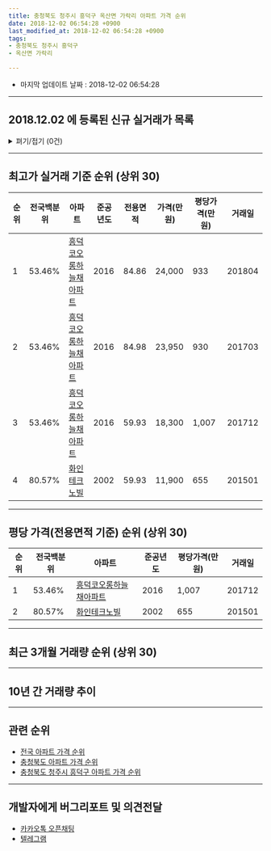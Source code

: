 ```yaml
---
title: 충청북도 청주시 흥덕구 옥산면 가락리 아파트 가격 순위
date: 2018-12-02 06:54:28 +0900
last_modified_at: 2018-12-02 06:54:28 +0900
tags:
- 충청북도 청주시 흥덕구
- 옥산면 가락리

---
```


* 마지막 업데이트 날짜 : 2018-12-02 06:54:28

---

## 2018.12.02 에 등록된 신규 실거래가 목록

<details>
<summary>펴기/접기 (0건)</summary>
<div markdown="1">

|아파트|전국백분위|준공년도|전용면적|가격(만원)|평당가격(만원)|거래일|
|---|---|---|---|---|---|---|
|없음|||||||


</div>
</details>

---

## 최고가 실거래 기준 순위 (상위 30)


|순위|전국백분위|아파트|준공년도|전용면적|가격(만원)|평당가격(만원)|거래일|
|---|---|---|---|---|---|---|---|
|1|53.46%|[흥덕코오롱하늘채아파트](https://search.naver.com/search.naver?query=%EC%B6%A9%EC%B2%AD%EB%B6%81%EB%8F%84+%EC%B2%AD%EC%A3%BC%EC%8B%9C+%ED%9D%A5%EB%8D%95%EA%B5%AC+%EC%98%A5%EC%82%B0%EB%A9%B4+%EA%B0%80%EB%9D%BD%EB%A6%AC+%ED%9D%A5%EB%8D%95%EC%BD%94%EC%98%A4%EB%A1%B1%ED%95%98%EB%8A%98%EC%B1%84%EC%95%84%ED%8C%8C%ED%8A%B8)|2016|84.86|24,000|933|201804|
|2|53.46%|[흥덕코오롱하늘채아파트](https://search.naver.com/search.naver?query=%EC%B6%A9%EC%B2%AD%EB%B6%81%EB%8F%84+%EC%B2%AD%EC%A3%BC%EC%8B%9C+%ED%9D%A5%EB%8D%95%EA%B5%AC+%EC%98%A5%EC%82%B0%EB%A9%B4+%EA%B0%80%EB%9D%BD%EB%A6%AC+%ED%9D%A5%EB%8D%95%EC%BD%94%EC%98%A4%EB%A1%B1%ED%95%98%EB%8A%98%EC%B1%84%EC%95%84%ED%8C%8C%ED%8A%B8)|2016|84.98|23,950|930|201703|
|3|53.46%|[흥덕코오롱하늘채아파트](https://search.naver.com/search.naver?query=%EC%B6%A9%EC%B2%AD%EB%B6%81%EB%8F%84+%EC%B2%AD%EC%A3%BC%EC%8B%9C+%ED%9D%A5%EB%8D%95%EA%B5%AC+%EC%98%A5%EC%82%B0%EB%A9%B4+%EA%B0%80%EB%9D%BD%EB%A6%AC+%ED%9D%A5%EB%8D%95%EC%BD%94%EC%98%A4%EB%A1%B1%ED%95%98%EB%8A%98%EC%B1%84%EC%95%84%ED%8C%8C%ED%8A%B8)|2016|59.93|18,300|1,007|201712|
|4|80.57%|[화인테크노빌](https://search.naver.com/search.naver?query=%EC%B6%A9%EC%B2%AD%EB%B6%81%EB%8F%84+%EC%B2%AD%EC%A3%BC%EC%8B%9C+%ED%9D%A5%EB%8D%95%EA%B5%AC+%EC%98%A5%EC%82%B0%EB%A9%B4+%EA%B0%80%EB%9D%BD%EB%A6%AC+%ED%99%94%EC%9D%B8%ED%85%8C%ED%81%AC%EB%85%B8%EB%B9%8C)|2002|59.93|11,900|655|201501|


---

## 평당 가격(전용면적 기준) 순위 (상위 30)


|순위|전국백분위|아파트|준공년도|평당가격(만원)|거래일|
|---|---|---|---|---|---|
|1|53.46%|[흥덕코오롱하늘채아파트](https://search.naver.com/search.naver?query=%EC%B6%A9%EC%B2%AD%EB%B6%81%EB%8F%84+%EC%B2%AD%EC%A3%BC%EC%8B%9C+%ED%9D%A5%EB%8D%95%EA%B5%AC+%EC%98%A5%EC%82%B0%EB%A9%B4+%EA%B0%80%EB%9D%BD%EB%A6%AC+%ED%9D%A5%EB%8D%95%EC%BD%94%EC%98%A4%EB%A1%B1%ED%95%98%EB%8A%98%EC%B1%84%EC%95%84%ED%8C%8C%ED%8A%B8)|2016|1,007|201712|
|2|80.57%|[화인테크노빌](https://search.naver.com/search.naver?query=%EC%B6%A9%EC%B2%AD%EB%B6%81%EB%8F%84+%EC%B2%AD%EC%A3%BC%EC%8B%9C+%ED%9D%A5%EB%8D%95%EA%B5%AC+%EC%98%A5%EC%82%B0%EB%A9%B4+%EA%B0%80%EB%9D%BD%EB%A6%AC+%ED%99%94%EC%9D%B8%ED%85%8C%ED%81%AC%EB%85%B8%EB%B9%8C)|2002|655|201501|


---

## 최근 3개월 거래량 순위 (상위 30)


<div style="width:100%;">
    <canvas id="deal_count_ranking" height="250"></canvas>
</div>


<script>
new Chart(document.getElementById("deal_count_ranking"), {
    type: 'horizontalBar',
    data: {
        labels: ['흥덕코오롱하늘채아파트', '화인테크노빌'],
        datasets: [{
            label: '실거래 수',
            data: [4, 1],
            borderColor: "rgba(255, 0, 128, 1)",
            backgroundColor: "rgba(255, 0, 128, 0.5)",
            fill: false,
        }]
    },
    options: {
        responsive: true,
        title: {
            display: true,
            text: '최근 3개월 거래량 순위'
        },
        tooltips: {
            mode: 'index',
            intersect: false,
            callbacks: {
                title: function(tooltipItems, data) {
                    return "실거래 수:";
                },
                label: function(tooltipItem, data) {
                    return data.labels[tooltipItem.index] + ": " + tooltipItem.xLabel;
                }
            }
        },
        hover: {
            mode: 'nearest',
            intersect: true
        },
        scales: {
            xAxes: [{
                display: true,
                scaleLabel: {
                    display: true,
                    labelString: '실거래 수'
                },
                ticks: {
                    suggestedMin: 0,
                }
            }],
            yAxes: [{
                display: true,
                ticks: {
                    autoSkip: false,
                    callback: function(value, index, values) {
                        if (value.length > 15)
                            return value.substr(0, 13) + "...";
                        else
                            return value;
                    }
                },
                scaleLabel: {
                    display: false,
                }
            }]
        }
    }
});

</script>


---

## 10년 간 거래량 추이


<div style="width:100%;">
    <canvas id="deal_progress" height="250"></canvas>
</div>

<script>
new Chart(document.getElementById("deal_progress"), {
    type: 'line',
    data: {
        labels: ['200812','200901','200902','200903','200904','200905','200906','200907','200908','200909','200910','200911','200912','201001','201002','201003','201004','201005','201006','201007','201008','201009','201010','201011','201012','201101','201102','201103','201104','201105','201106','201107','201108','201109','201110','201111','201112','201201','201202','201203','201204','201205','201206','201207','201208','201209','201210','201211','201212','201301','201302','201303','201304','201305','201306','201307','201308','201309','201310','201311','201312','201401','201402','201403','201404','201405','201406','201407','201408','201409','201410','201411','201412','201501','201502','201503','201504','201505','201506','201507','201508','201509','201510','201511','201512','201601','201602','201603','201604','201605','201606','201607','201608','201609','201610','201611','201612','201701','201702','201703','201704','201705','201706','201707','201708','201709','201710','201711','201712','201801','201802','201803','201804','201805','201806','201807','201808','201809','201810','201811','201812'],
        datasets: [{
            label: '실거래 수',
            pointRadius: 1,
            data: [0, 1, 4, 3, 3, 2, 2, 4, 1, 4, 1, 4, 2, 3, 3, 5, 8, 4, 7, 6, 6, 3, 5, 3, 1, 1, 3, 3, 5, 2, 4, 1, 3, 3, 1, 5, 1, 2, 2, 6, 0, 1, 2, 2, 2, 2, 6, 3, 2, 2, 4, 4, 1, 1, 5, 3, 3, 2, 1, 1, 2, 1, 1, 3, 5, 2, 1, 0, 0, 0, 3, 1, 1, 3, 4, 4, 1, 0, 1, 3, 0, 1, 0, 2, 0, 2, 0, 1, 0, 0, 0, 1, 1, 0, 0, 1, 67, 11, 28, 19, 17, 10, 6, 6, 3, 5, 5, 4, 5, 6, 7, 7, 5, 5, 11, 6, 4, 5, 2, 3, 0],
            borderColor: "rgba(255, 201, 14, 1)",
            backgroundColor: "rgba(255, 201, 14, 0.5)",
            fill: true,
        }]
    },
    options: {
        responsive: true,
        title: {
            display: true,
            text: '10년간 거래량 추이'
        },
        tooltips: {
            mode: 'index',
            intersect: false,
        },
        hover: {
            mode: 'nearest',
            intersect: true
        },
        scales: {
            xAxes: [{
                display: true,
                scaleLabel: {
                    display: true,
                    labelString: '년/월'
                }
            }],
            yAxes: [{
                display: true,
                ticks: {
                    suggestedMin: 0,
                },
                scaleLabel: {
                    display: true,
                    labelString: '실거래 수'
                }
            }]
        }
    }
});

</script>


---

## 관련 순위

- [전국 아파트 가격 순위](https://inasie.github.io/apt-ranking/전국)
- [충청북도 아파트 가격 순위](https://inasie.github.io/apt-ranking/충청북도)
- [충청북도 청주시 흥덕구 아파트 가격 순위](https://inasie.github.io/apt-ranking/충청북도-청주시-흥덕구)


---

## 개발자에게 버그리포트 및 의견전달

- [카카오톡 오픈채팅](https://open.kakao.com/o/gLJUAP4)
- [텔레그램](https://t.me/inasie)


